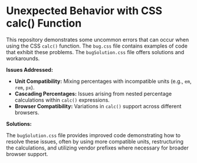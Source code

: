 # Unexpected Behavior with CSS calc() Function

This repository demonstrates some uncommon errors that can occur when using the CSS `calc()` function.  The `bug.css` file contains examples of code that exhibit these problems. The `bugSolution.css` file offers solutions and workarounds.

**Issues Addressed:**

* **Unit Compatibility:**  Mixing percentages with incompatible units (e.g., `em`, `rem`, `px`).
* **Cascading Percentages:**  Issues arising from nested percentage calculations within `calc()` expressions.
* **Browser Compatibility:**  Variations in `calc()` support across different browsers.

**Solutions:**

The `bugSolution.css` file provides improved code demonstrating how to resolve these issues, often by using more compatible units, restructuring the calculations, and utilizing vendor prefixes where necessary for broader browser support.